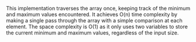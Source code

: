 This implementation traverses the array once, keeping track of the minimum and maximum values encountered. It achieves O(n) time complexity by making a single pass through the array with a simple comparison at each element. The space complexity is O(1) as it only uses two variables to store the current minimum and maximum values, regardless of the input size.
